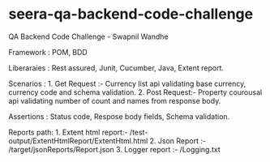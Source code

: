# seera-qa-backend-code-challenge
QA Backend Code Challenge - Swapnil Wandhe

Framework   : POM, BDD

Liberaraies : Rest assured, Junit, Cucumber, Java, Extent report.

Scenarios   : 1. Get Request :- Currency list api validating base currency, currency code and schema validation.
              2. Post Request:- Property courousal api validating number of count and names from response body.

Assertions  : Status code, Respose body fields, Schema validation.

Reports path: 1. Extent html report:- /test-output/ExtentHtmlReport/ExtentHtml.html
		          2. Json Report       :- /target/jsonReports/Report.json 
	        	  3. Logger report     :- /Logging.txt
